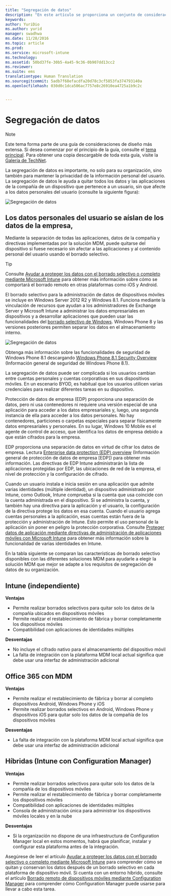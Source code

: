 ```yaml
---
title: "Segregación de datos"
description: "En este artículo se proporciona un conjunto de consideraciones de diseño para la segregación de datos que debe usarse en un escenario de administración de dispositivos móviles."
keywords: 
author: YuriDio
ms.author: yurid
manager: swadhwa
ms.date: 11/28/2016
ms.topic: article
ms.prod: 
ms.service: microsoft-intune
ms.technology: 
ms.assetid: 50bd37fe-30b5-4a45-9c36-0b907dd13cc2
ms.reviewer: 
ms.suite: ems
translationtype: Human Translation
ms.sourcegitcommit: 5adb7f68efacdfa20d78c3cf5853fa374793140a
ms.openlocfilehash: 030d0c1dca506ac7757e8c26910ea4725a1b9c2c


---
```


# <a name="data-segregation"></a>Segregación de datos

>[!NOTE]
>Este tema forma parte de una guía de consideraciones de diseño más extensa. Si desea comenzar por el principio de la guía, consulte el [tema principal](mdm-design-considerations-guide.md). Para obtener una copia descargable de toda esta guía, visite la [Galería de TechNet](https://gallery.technet.microsoft.com/Mobile-Device-Management-7d401582).

La segregación de datos es importante, no solo para su organización, sino también para mantener la privacidad de la información personal del usuario. La segregación de datos le ayuda a quitar todos los datos y las aplicaciones de la compañía de un dispositivo que pertenece a un usuario, sin que afecte a los datos personales del usuario (consulte la siguiente figura):

![Segregación de datos](./media/MDM_Figure_10.png)

## <a name="users-personal-data-is-isolated-from-companys-data"></a>Los datos personales del usuario se aíslan de los datos de la empresa,

Mediante la separación de todas las aplicaciones, datos de la compañía y directivas implementadas por la solución MDM, puede quitarse del dispositivo si fuese necesario sin afectar a las aplicaciones y al contenido personal del usuario usando el borrado selectivo.

>[!TIP]
> Consulte [Ayudar a proteger los datos con el borrado selectivo o completo mediante Microsoft Intune](/intune/deploy-use/use-remote-wipe-to-help-protect-data-using-microsoft-intune) para obtener más información sobre cómo se comportará el borrado remoto en otras plataformas como iOS y Android.

El borrado selectivo para la administración de datos de dispositivos móviles se incluye en Windows Server 2012 R2 y Windows 8.1. Funciona mediante la vinculación de recursos que ayudan a los administradores de Exchange Server y Microsoft Intune a administrar los datos empresariales en dispositivos y a desarrollar aplicaciones que pueden usar las funcionalidades del [borrado selectivo de Windows](https://technet.microsoft.com/library/dn486874.aspx).  Windows Phone 8 y las versiones posteriores permiten separar los datos en el almacenamiento interno.

![Segregación de datos](./media/MDM_Figure_11.png)

Obtenga más información sobre las funcionalidades de seguridad de Windows Phone 8.1 descargando [Windows Phone 8.1 Security Overview](http://www.microsoft.com/download/details.aspx?id=42509) (Información general de seguridad de Windows Phone 8.1).

La segregación de datos puede ser complicada si los usuarios cambian entre cuentas personales y cuentas corporativas en sus dispositivos móviles. En un escenario BYOD, es habitual que los usuarios utilicen varias credenciales para realizar diferentes tareas en su dispositivo.

Protección de datos de empresa (EDP) proporciona una separación de datos, pero ni usa contenedores ni requiere una versión especial de una aplicación para acceder a los datos empresariales y, luego, una segunda instancia de ella para acceder a los datos personales. No hay contenedores, particiones o carpetas especiales para separar físicamente datos empresariales y personales. En su lugar, Windows 10 Mobile es el agente de control de acceso, que identifica los datos de empresa debido a que están cifrados para la empresa.

EDP proporciona una separación de datos en virtud de cifrar los datos de empresa. Lectura [Enterprise data protection (EDP) overview](https://technet.microsoft.com/library/dn985838.aspx) (Información general de protección de datos de empresa [EDP]) para obtener más información. Las directivas de EDP Intune administrarán la lista de aplicaciones protegidas por EDP, las ubicaciones de red de la empresa, el nivel de protección y la configuración de cifrado.

Cuando un usuario instala e inicia sesión en una aplicación que admite varias identidades (múltiple identidad), un dispositivo administrado por Intune, como Outlook, Intune comprueba si la cuenta que usa coincide con la cuenta administrada en el dispositivo. Si se administra la cuenta, y también hay una directiva para la aplicación y el usuario, la configuración de la directiva protege los datos en esa cuenta. Cuando el usuario agrega cuentas personales a la aplicación, esas cuentas están fuera de la protección y administración de Intune. Esto permite el uso personal de la aplicación sin poner en peligro la protección corporativa. Consulte [Proteger datos de aplicación mediante directivas de administración de aplicaciones móviles con Microsoft Intune](/intune/deploy-use/configure-and-deploy-mobile-application-management-policies-in-the-microsoft-intune-console) para obtener más información sobre la funcionalidad de varias identidades en Intune.

En la tabla siguiente se comparan las características de borrado selectivo disponibles con las diferentes soluciones MDM para ayudarle a elegir la solución MDM que mejor se adapte a los requisitos de segregación de datos de su organización.

## <a name="intune-standalone"></a>Intune (independiente)

**Ventajas**

- Permite realizar borrados selectivos para quitar solo los datos de la compañía ubicados en dispositivos móviles
- Permite realizar el restablecimiento de fábrica y borrar completamente los dispositivos móviles
- Compatibilidad con aplicaciones de identidades múltiples

**Desventajas**

- No incluye el cifrado nativo para el almacenamiento del dispositivo móvil
- La falta de integración con la plataforma MDM local actual significa que debe usar una interfaz de administración adicional

## <a name="office-365-with-mdm"></a>Office 365 con MDM

**Ventajas**

- Permite realizar el restablecimiento de fábrica y borrar al completo dispositivos Android, Windows Phone y iOS
- Permite realizar borrados selectivos en Android, Windows Phone y dispositivos iOS para quitar solo los datos de la compañía de los dispositivos móviles

**Desventajas**

- La falta de integración con la plataforma MDM local actual significa que debe usar una interfaz de administración adicional

## <a name="hybrid-intune-with-configmgr"></a>Híbridas (Intune con Configuration Manager)

**Ventajas**

- Permite realizar borrados selectivos para quitar solo los datos de la compañía de los dispositivos móviles
- Permite realizar el restablecimiento de fábrica y borrar completamente los dispositivos móviles
- Compatibilidad con aplicaciones de identidades múltiples
- Consola de administración única para administrar los dispositivos móviles locales y en la nube

**Desventajas**

- Si la organización no dispone de una infraestructura de Configuration Manager local en estos momentos, habrá que planificar, instalar y configurar esta plataforma antes de la integración.

Asegúrese de leer el artículo [Ayudar a proteger los datos con el borrado selectivo o completo mediante Microsoft Intune](/intune/deploy-use/use-remote-wipe-to-help-protect-data-using-microsoft-intune) para comprender cómo se quitan y conservan los datos después de un borrado selectivo en cada plataforma de dispositivo móvil. Si cuenta con un entorno híbrido, consulte el artículo [Borrado remoto de dispositivos móviles mediante Configuration Manager](https://technet.microsoft.com/library/dn956981.aspx) para comprender cómo Configuration Manager puede usarse para llevar a cabo esta tarea.



<!--HONumber=Nov16_HO4-->


